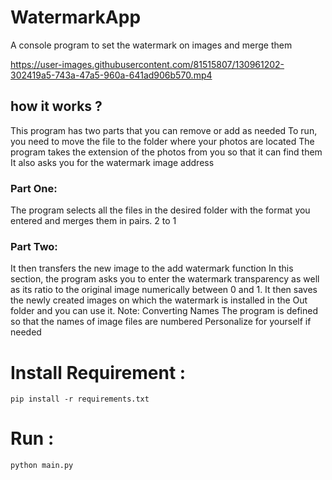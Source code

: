 # WatermarkApp
A console program to set the watermark on images and merge them

https://user-images.githubusercontent.com/81515807/130961202-302419a5-743a-47a5-960a-641ad906b570.mp4

## how it works ?
This program has two parts that you can remove or add as needed
To run, you need to move the file to the folder where your photos are located
The program takes the extension of the photos from you so that it can find them
It also asks you for the watermark image address

### Part One:
The program selects all the files in the desired folder with the format you entered and merges them in pairs. 2 to 1

### Part Two:
It then transfers the new image to the add watermark function
In this section, the program asks you to enter the watermark transparency as well as its ratio to the original image numerically between 0 and 1.
It then saves the newly created images on which the watermark is installed in the Out folder and you can use it.
Note: Converting Names The program is defined so that the names of image files are numbered
Personalize for yourself if needed



# Install Requirement :
```
pip install -r requirements.txt
```

# Run :
```
python main.py
```
